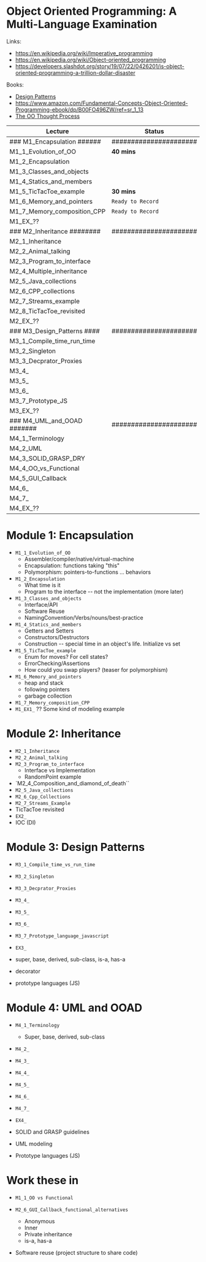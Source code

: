 # Object Oriented Programming: A Multi-Language Examination

Links:
  - https://en.wikipedia.org/wiki/Imperative_programming
  - https://en.wikipedia.org/wiki/Object-oriented_programming
  - https://developers.slashdot.org/story/19/07/22/0426201/is-object-oriented-programming-a-trillion-dollar-disaster
  
Books:
  - [Design Patterns](https://www.amazon.com/dp/0201633612?tag=bizzi0d-20)
  - https://www.amazon.com/Fundamental-Concepts-Object-Oriented-Programming-ebook/dp/B00FO496ZW/ref=sr_1_13
  - [The OO Thought Process](https://www.amazon.com/dp/B004Z6EWBI?tag=bizzi0d-20)

| Lecture                     | Status                 |
| ----                        | ----                   |
| ### M1_Encapsulation ###### | ###################### |
| M1_1_Evolution_of_OO        | **40 mins**            |
| M1_2_Encapsulation          |                        |
| M1_3_Classes_and_objects    |                        |
| M1_4_Statics_and_members    |                        |
| M1_5_TicTacToe_example      | **30 mins**            |
| M1_6_Memory_and_pointers    | `Ready to Record` |
| M1_7_Memory_composition_CPP | `Ready to Record` |
| M1_EX_??                    |                        |
| ### M2_Inheritance ######## | ###################### |
| M2_1_Inheritance            |                        |
| M2_2_Animal_talking         |                        |
| M2_3_Program_to_interface   |                        |
| M2_4_Multiple_inheritance   |                        |
| M2_5_Java_collections       |                        |
| M2_6_CPP_collections        |                        |
| M2_7_Streams_example        |                        |
| M2_8_TicTacToe_revisited    |                        |
| M2_EX_??                    |                        |
| ### M3_Design_Patterns #### | ###################### |
| M3_1_Compile_time_run_time  |                        |
| M3_2_Singleton              |                        |
| M3_3_Decprator_Proxies      |                        |
| M3_4_                       |                        |
| M3_5_                       |                        |
| M3_6_                       |                        |
| M3_7_Prototype_JS           |                        |
| M3_EX_??                    |                        |
| ### M4_UML_and_OOAD ####### | ###################### |
| M4_1_Terminology            |                        |
| M4_2_UML                    |                        |
| M4_3_SOLID_GRASP_DRY        |                        |
| M4_4_OO_vs_Functional       |                        |
| M4_5_GUI_Callback           |                        |
| M4_6_                       |                        |
| M4_7_                       |                        |
| M4_EX_??                    |                        |
  
# Module 1: Encapsulation

  - `M1_1_Evolution_of_OO`
    - Assembler/compiler/native/virtual-machine
    - Encapsulation: functions taking "this" 
    - Polymorphism: pointers-to-functions ... behaviors
  - `M1_2_Encapsulation`
    - What time is it
    - Program to the interface -- not the implementation (more later)
  - `M1_3_Classes_and_objects`
    - Interface/API
    - Software Reuse
    - NamingConvention/Verbs/nouns/best-practice
  - `M1_4_Statics_and_members`
     - Getters and Setters
     - Constructors/Destructors
     - Construction -- special time in an object's life. Initialize vs set
  - `M1_5_TicTacToe_example`
    - Enum for moves? For cell states?
    - ErrorChecking/Assertions
    - How could you swap players? (teaser for polymorphism)
  - `M1_6_Memory_and_pointers`
      - heap and stack
      - following pointers
      - garbage collection
  - `M1_7_Memory_composition_CPP`
  - `M1_EX1_` ?? Some kind of modeling example

# Module 2: Inheritance
  - `M2_1_Inheritance`  
  - `M2_2_Animal_talking`
  - `M2_3_Program_to_interface` 
    - Interface vs Implementation
    - RandomPoint example
  - `M2_4_Composition_and_diamond_of_death``
  - `M2_5_Java_collections`
  - `M2_6_Cpp_Collections`
  - `M2_7_Streams_Example`
  - TicTacToe revisited
  - `EX2_`
  - IOC (DI)

# Module 3: Design Patterns
  - `M3_1_Compile_time_vs_run_time`
  - `M3_2_Singleton`
  - `M3_3_Decprator_Proxies`
  - `M3_4_`
  - `M3_5_`
  - `M3_6_`
  - `M3_7_Prototype_language_javascript`
  - `EX3_`
  
  - super, base, derived, sub-class, is-a, has-a
  - decorator
  - prototype languages (JS)

# Module 4: UML and OOAD
  - `M4_1_Terminology`
    - Super, base, derived, sub-class
  - `M4_2_`
  - `M4_3_`
  - `M4_4_`
  - `M4_5_`
  - `M4_6_`
  - `M4_7_`
  - `EX4_`
  
  - SOLID and GRASP guidelines
  - UML modeling
  - Prototype languages (JS)
    
# Work these in
  - `M1_1_OO vs Functional`
  - `M2_6_GUI_Callback_functional_alternatives`
      - Anonymous
      - Inner
      - Private inheritance
      - is-a, has-a  

  - Software reuse (project structure to share code)
